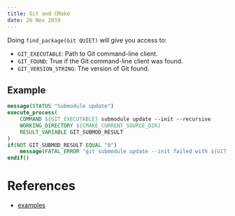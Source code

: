 ```yaml
---
title: Git and CMake
date: 26 Nov 2019
---
```


Doing `find_package(Git QUIET)` will give you access to:

- `GIT_EXECUTABLE`: Path to Git command-line client.
- `GIT_FOUND`: True if the Git command-line client was found.
- `GIT_VERSION_STRING`: The version of Git found.

## Example

```cmake
message(STATUS "Submodule update")
execute_process(
    COMMAND ${GIT_EXECUTABLE} submodule update --init --recursive
    WORKING_DIRECTORY ${CMAKE_CURRENT_SOURCE_DIR}
    RESULT_VARIABLE GIT_SUBMOD_RESULT
)
if(NOT GIT_SUBMOD_RESULT EQUAL "0")
    message(FATAL_ERROR "git submodule update --init failed with ${GIT_SUBMOD_RESULT}, please checkout submodules")
endif()
```

# References

- [examples](https://cliutils.gitlab.io/modern-cmake/chapters/projects/submodule.html)
